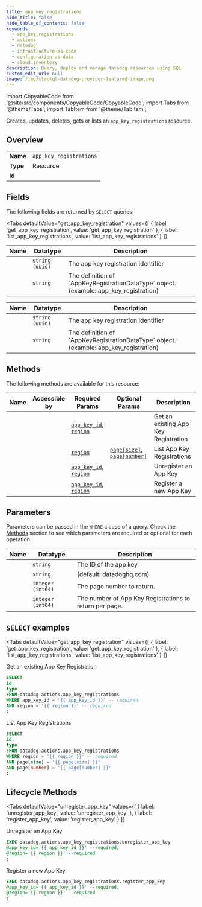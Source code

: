 ```yaml
--- 
title: app_key_registrations
hide_title: false
hide_table_of_contents: false
keywords:
  - app_key_registrations
  - actions
  - datadog
  - infrastructure-as-code
  - configuration-as-data
  - cloud inventory
description: Query, deploy and manage datadog resources using SQL
custom_edit_url: null
image: /img/stackql-datadog-provider-featured-image.png
---
```


import CopyableCode from '@site/src/components/CopyableCode/CopyableCode';
import Tabs from '@theme/Tabs';
import TabItem from '@theme/TabItem';

Creates, updates, deletes, gets or lists an <code>app_key_registrations</code> resource.

## Overview
<table><tbody>
<tr><td><b>Name</b></td><td><code>app_key_registrations</code></td></tr>
<tr><td><b>Type</b></td><td>Resource</td></tr>
<tr><td><b>Id</b></td><td><CopyableCode code="datadog.actions.app_key_registrations" /></td></tr>
</tbody></table>

## Fields

The following fields are returned by `SELECT` queries:

<Tabs
    defaultValue="get_app_key_registration"
    values={[
        { label: 'get_app_key_registration', value: 'get_app_key_registration' },
        { label: 'list_app_key_registrations', value: 'list_app_key_registrations' }
    ]}
>
<TabItem value="get_app_key_registration">

<table>
<thead>
    <tr>
    <th>Name</th>
    <th>Datatype</th>
    <th>Description</th>
    </tr>
</thead>
<tbody>
<tr>
    <td><CopyableCode code="id" /></td>
    <td><code>string (uuid)</code></td>
    <td>The app key registration identifier</td>
</tr>
<tr>
    <td><CopyableCode code="type" /></td>
    <td><code>string</code></td>
    <td>The definition of `AppKeyRegistrationDataType` object. (example: app_key_registration)</td>
</tr>
</tbody>
</table>
</TabItem>
<TabItem value="list_app_key_registrations">

<table>
<thead>
    <tr>
    <th>Name</th>
    <th>Datatype</th>
    <th>Description</th>
    </tr>
</thead>
<tbody>
<tr>
    <td><CopyableCode code="id" /></td>
    <td><code>string (uuid)</code></td>
    <td>The app key registration identifier</td>
</tr>
<tr>
    <td><CopyableCode code="type" /></td>
    <td><code>string</code></td>
    <td>The definition of `AppKeyRegistrationDataType` object. (example: app_key_registration)</td>
</tr>
</tbody>
</table>
</TabItem>
</Tabs>

## Methods

The following methods are available for this resource:

<table>
<thead>
    <tr>
    <th>Name</th>
    <th>Accessible by</th>
    <th>Required Params</th>
    <th>Optional Params</th>
    <th>Description</th>
    </tr>
</thead>
<tbody>
<tr>
    <td><a href="#get_app_key_registration"><CopyableCode code="get_app_key_registration" /></a></td>
    <td><CopyableCode code="select" /></td>
    <td><a href="#parameter-app_key_id"><code>app_key_id</code></a>, <a href="#parameter-region"><code>region</code></a></td>
    <td></td>
    <td>Get an existing App Key Registration</td>
</tr>
<tr>
    <td><a href="#list_app_key_registrations"><CopyableCode code="list_app_key_registrations" /></a></td>
    <td><CopyableCode code="select" /></td>
    <td><a href="#parameter-region"><code>region</code></a></td>
    <td><a href="#parameter-page[size]"><code>page[size]</code></a>, <a href="#parameter-page[number]"><code>page[number]</code></a></td>
    <td>List App Key Registrations</td>
</tr>
<tr>
    <td><a href="#unregister_app_key"><CopyableCode code="unregister_app_key" /></a></td>
    <td><CopyableCode code="exec" /></td>
    <td><a href="#parameter-app_key_id"><code>app_key_id</code></a>, <a href="#parameter-region"><code>region</code></a></td>
    <td></td>
    <td>Unregister an App Key</td>
</tr>
<tr>
    <td><a href="#register_app_key"><CopyableCode code="register_app_key" /></a></td>
    <td><CopyableCode code="exec" /></td>
    <td><a href="#parameter-app_key_id"><code>app_key_id</code></a>, <a href="#parameter-region"><code>region</code></a></td>
    <td></td>
    <td>Register a new App Key</td>
</tr>
</tbody>
</table>

## Parameters

Parameters can be passed in the `WHERE` clause of a query. Check the [Methods](#methods) section to see which parameters are required or optional for each operation.

<table>
<thead>
    <tr>
    <th>Name</th>
    <th>Datatype</th>
    <th>Description</th>
    </tr>
</thead>
<tbody>
<tr id="parameter-app_key_id">
    <td><CopyableCode code="app_key_id" /></td>
    <td><code>string</code></td>
    <td>The ID of the app key</td>
</tr>
<tr id="parameter-region">
    <td><CopyableCode code="region" /></td>
    <td><code>string</code></td>
    <td>(default: datadoghq.com)</td>
</tr>
<tr id="parameter-page[number]">
    <td><CopyableCode code="page[number]" /></td>
    <td><code>integer (int64)</code></td>
    <td>The page number to return.</td>
</tr>
<tr id="parameter-page[size]">
    <td><CopyableCode code="page[size]" /></td>
    <td><code>integer (int64)</code></td>
    <td>The number of App Key Registrations to return per page.</td>
</tr>
</tbody>
</table>

## `SELECT` examples

<Tabs
    defaultValue="get_app_key_registration"
    values={[
        { label: 'get_app_key_registration', value: 'get_app_key_registration' },
        { label: 'list_app_key_registrations', value: 'list_app_key_registrations' }
    ]}
>
<TabItem value="get_app_key_registration">

Get an existing App Key Registration

```sql
SELECT
id,
type
FROM datadog.actions.app_key_registrations
WHERE app_key_id = '{{ app_key_id }}' -- required
AND region = '{{ region }}' -- required
;
```
</TabItem>
<TabItem value="list_app_key_registrations">

List App Key Registrations

```sql
SELECT
id,
type
FROM datadog.actions.app_key_registrations
WHERE region = '{{ region }}' -- required
AND page[size] = '{{ page[size] }}'
AND page[number] = '{{ page[number] }}'
;
```
</TabItem>
</Tabs>


## Lifecycle Methods

<Tabs
    defaultValue="unregister_app_key"
    values={[
        { label: 'unregister_app_key', value: 'unregister_app_key' },
        { label: 'register_app_key', value: 'register_app_key' }
    ]}
>
<TabItem value="unregister_app_key">

Unregister an App Key

```sql
EXEC datadog.actions.app_key_registrations.unregister_app_key 
@app_key_id='{{ app_key_id }}' --required, 
@region='{{ region }}' --required
;
```
</TabItem>
<TabItem value="register_app_key">

Register a new App Key

```sql
EXEC datadog.actions.app_key_registrations.register_app_key 
@app_key_id='{{ app_key_id }}' --required, 
@region='{{ region }}' --required
;
```
</TabItem>
</Tabs>
